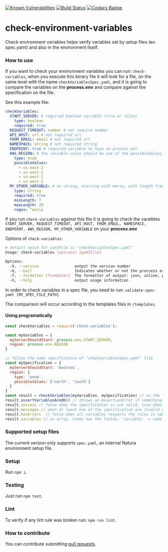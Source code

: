 [![Known Vulnerabilities](https://snyk.io/test/github/natura-cosmeticos/check-environment-variables/badge.svg?targetFile=package.json)](https://snyk.io/test/github/natura-cosmeticos/check-environment-variables?targetFile=package.json)
[![Build Status](https://travis-ci.org/natura-cosmeticos/check-environment-variables.svg?branch=master)](https://travis-ci.org/natura-cosmeticos/check-environment-variables)
[![Codacy Badge](https://api.codacy.com/project/badge/Grade/8426d68f7eac481c9f3ae07b8eb1805b)](https://www.codacy.com/app/fabricioffc/check-environment-variables?utm_source=github.com&amp;utm_medium=referral&amp;utm_content=natura-cosmeticos/check-environment-variables&amp;utm_campaign=Badge_Grade)


# check-environment-variables

Check environment variables helps verify variables set by setup files (ex: spec.yaml) and also in the environment itself.

### How to use

If you want to check your environment variables you can run: `check-variables`, when you execute this binary file it will
look for a file, on the same level with the name `checkVariablesSpec.yaml`, and it is going to compare the variables on
the **process.env** and compare against the specification on the file.

See this example file:
```yaml
checkVariables:
  START_SERVER: # required boolean variable (true or false)
    type: boolean
    required: true
  REQUEST_TIMEOUT: number # not require number
  API_HOST: url # not required url
  FROM_EMAIL: email # not required url
  NAMESPACE: string # not required string
  ENDPOINT: true # required variable to have on process.env
  AWS_REGION: # the variable value should be one of the possibleValues
    type: enum
    possibleValues:
      - us-east-2
      - us-east-1
      - us-west-1
      - us-west-2
  MY_OTHER_VARIABLE: # an string, starting with maria, with length from 7 to 20
    type: string
    required: true
    minLength: 7
    maxLength: 20
    regex: ^maria
```

If you run `check-variables` against this file it is going to check the varaibles `START_SERVER, REQUEST_TIMEOUT, API_HOST, FROM_EMAIL, NAMESPACE, ENDPOINT, AWS_REGION, MY_OTHER_VARIABLE` on your **process.env**

Options of `check-variables`:
```bash
# default value for yamlFile is "checkVariablesSpec.yaml"
Usage: check-variables [options] [yamlFile]

Options:
  -V, --version                output the version number
  -b, --bail                   Indicates whether or not the proccess exits with status non ok when oneor more variables are wrong
  -f, --formatter [formatter]  The formatter of output: json, inline, pretty (default: "pretty")
  -h, --help                   output usage information
```

In order to check variables in a spec file, you need to run: `validate-spec-yaml [MY_SPEC_FILE_PATH]`

The comparison will occur according to the templates files in `/templates`.

#### Using programatically
```javascript
const checkVariables = require('check-variables');

const myVariables = {
  myServerShouldStart: process.env.START_SERVER,
  region: process.env.REGION
}

// follow the same specification of "checkVariablesSpec.yaml" file
const mySpecification = {
  myServerShouldStart: 'boolean',
  region: {
    type: 'enum',
    possibleValues: ['north', 'south']
  }
}
const result = checkVariables(myVariables, mySpecification) // as the first parameter you can also use process.env
result.assertVariablesAreOK() // throws an AssertionError if something is not right
result.success // false when the specification is not valid, true when validation happened
result.messages // when at least one of the specification are invalid you can see what is invalid
result.hasErrors  // false when all variables respects the rules in specification
result.variables // an array, items has the fields: 'variable' -> name of the variable, 'value' -> the value of variable, 'error' -> null if the value of the variable is ok against the rule, string containing the error if not ok
```

### Supported setup files

The current version only supports `spec.yaml`, an internal Natura environment setup file.

### Setup

Run `npm i`.

### Testing

Just run `npm test`.


### Lint

To verify if any lint rule was broken run: `npm run lint`.

### How to contribute

You can contribute submitting [pull requests](https://github.com/natura-cosmeticos/check-environment-variables/pulls).
